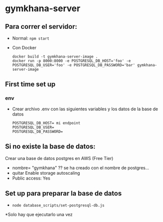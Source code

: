 # gymkhana-server



## Para correr el servidor:
- Normal:   `npm start`
    
- Con Docker
    ```
    docker build -t gymkhana-server-image .
    docker run -p 8000:8000 -e POSTGRESQL_DB_HOST='foo' -e POSTGRESQL_DB_USER='foo' -e POSTGRESQL_DB_PASSWORD='bar' gymkhana-server-image
    ```

## First time set up
### env
- Crear archivo .env con las siguientes variables y los datos de la base de datos
    ```
    POSTGRESQL_DB_HOST= mi endpoint
    POSTGRESQL_DB_USER=
    POSTGRESQL_DB_PASSWORD=
    ```

## Si no existe la base de datos:
Crear una base de datos postgres en AWS (Free Tier)
- nombre= "gymkhana" ?? se ha creado con el nombre de postgres...
- quitar Enable storage autoscaling
- Public access: Yes


## Set up para preparar la base de datos
- `node database_scripts/set-postgresql-db.js`

*Solo hay que ejecutarlo una vez